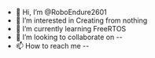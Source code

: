 - 👋 Hi, I’m @RoboEndure2601
- 👀 I’m interested in Creating from nothing
- 🌱 I’m currently learning FreeRTOS
- 💞️ I’m looking to collaborate on --
- 📫 How to reach me --

<!---
RoboEndure2601/RoboEndure2601 is a ✨ special ✨ repository because its `README.md` (this file) appears on your GitHub profile.
You can click the Preview link to take a look at your changes.
--->
